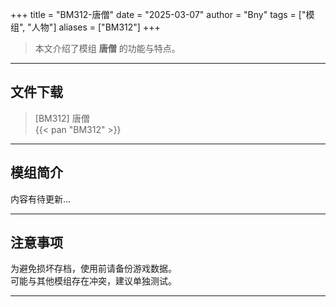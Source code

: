 +++
title = "BM312-唐僧"
date = "2025-03-07"
author = "Bny"
tags = ["模组", "人物"]
aliases = ["BM312"]
+++

> 本文介绍了模组 **唐僧** 的功能与特点。

---

## 文件下载

> [BM312] 唐僧  
{{< pan "BM312" >}}  

---

## 模组简介

>  
内容有待更新...  

---

## 注意事项

>  
为避免损坏存档，使用前请备份游戏数据。  
可能与其他模组存在冲突，建议单独测试。  

---

